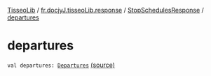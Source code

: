 [TisseoLib](../../index.md) / [fr.docjyJ.tisseoLib.response](../index.md) / [StopSchedulesResponse](index.md) / [departures](./departures.md)

# departures

`val departures: `[`Departures`](../../fr.docjy-j.tisseo-lib.model.stop-schedule/-departures/index.md) [(source)](https://github.com/docjyJ/TisseoLib/tree/master/src/main/kotlin/fr/docjyJ/tisseoLib/response/StopSchedulesResponse.kt#L16)